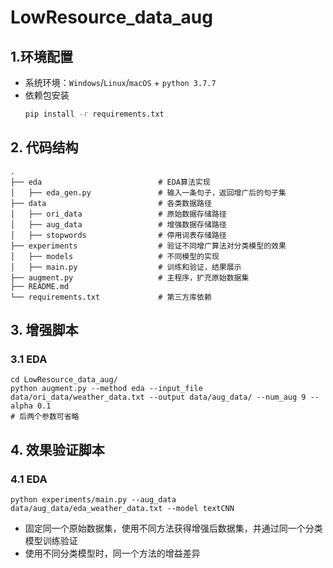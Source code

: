 # LowResource_data_aug

## 1.环境配置
- 系统环境：`Windows`/`Linux`/`macOS` + `python 3.7.7`
- 依赖包安装
    ```bash
    pip install -r requirements.txt
    ```

## 2. 代码结构
```
.
├── eda                          # EDA算法实现  
│   ├── eda_gen.py               # 输入一条句子，返回增广后的句子集
├── data                         # 各类数据路径
│   ├── ori_data                 # 原始数据存储路径
│   ├── aug_data                 # 增强数据存储路径
│   ├── stopwords                # 停用词表存储路径
├── experiments                  # 验证不同增广算法对分类模型的效果
│   ├── models                   # 不同模型的实现
│   ├── main.py                  # 训练和验证，结果展示
├── augment.py                   # 主程序，扩充原始数据集 
├── README.md
└── requirements.txt             # 第三方库依赖
```

## 3. 增强脚本
### 3.1 EDA
```
cd LowResource_data_aug/
python augment.py --method eda --input_file data/ori_data/weather_data.txt --output data/aug_data/ --num_aug 9 --alpha 0.1
# 后两个参数可省略
```

## 4. 效果验证脚本
### 4.1 EDA
```
python experiments/main.py --aug_data data/aug_data/eda_weather_data.txt --model textCNN
```
- 固定同一个原始数据集，使用不同方法获得增强后数据集，并通过同一个分类模型训练验证
- 使用不同分类模型时，同一个方法的增益差异
